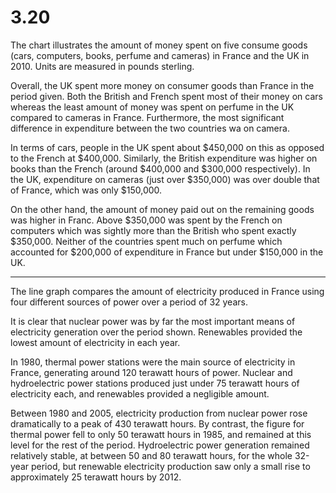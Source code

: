 # 3.20

The chart illustrates the amount of money spent on five consume goods (cars, computers, books, perfume and cameras) in France and the UK in 2010. Units are measured in pounds sterling.

Overall, the UK spent more money on consumer goods than France in the period given. Both the British and French spent most of their money on cars whereas the least amount of money was spent on perfume in the UK compared to cameras in France. Furthermore, the most significant difference in expenditure between the two countries wa on camera.

In terms of cars, people in the UK spent about $450,000 on this as opposed to the French at $400,000. Similarly, the British expenditure was higher on books than the French (around $400,000 and $300,000 respectively). In the UK, expenditure on cameras (just over $350,000) was over double that of France, which was only $150,000.

On the other hand, the amount of money paid out on the remaining goods was higher in Franc. Above $350,000 was spent by the French on computers which was sightly more than the British who spent exactly $350,000. Neither of the countries spent much on perfume which accounted for $200,000 of expenditure in France but under $150,000 in the UK.

---

The line graph compares the amount of electricity produced in France using four different sources of power over a period of 32 years.

It is clear that nuclear power was by far the most important means of electricity generation over the period shown. Renewables provided the lowest amount of electricity in each year.

In 1980, thermal power stations were the main source of electricity in France, generating around 120 terawatt hours of power. Nuclear and hydroelectric power stations produced just under 75 terawatt hours of electricity each, and renewables provided a negligible amount.

Between 1980 and 2005, electricity production from nuclear power rose dramatically to a peak of 430 terawatt hours. By contrast, the figure for thermal power fell to only 50 terawatt hours in 1985, and remained at this level for the rest of the period. Hydroelectric power generation remained relatively stable, at between 50 and 80 terawatt hours, for the whole 32-year period, but renewable electricity production saw only a small rise to approximately 25 terawatt hours by 2012.
